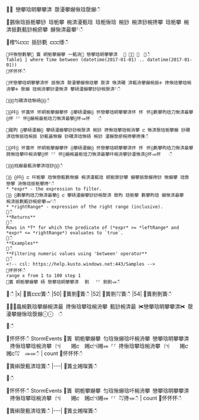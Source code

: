 ਍⌀ 戀攀琀眀攀攀渀 漀瀀攀爀愀琀漀爀ഀഀ
਍䴀愀琀挀栀攀猀 琀栀攀 椀渀瀀甀琀 琀栀愀琀 椀猀 椀渀猀椀搀攀 琀栀攀 椀渀挀氀甀猀椀瘀攀 爀愀渀最攀⸀ഀഀ
਍㰀℀ⴀⴀⴀ 挀猀氀 ⴀⴀⴀ㸀ഀഀ
```਍吀愀戀氀攀㄀ 簀 眀栀攀爀攀 一甀洀㄀ 戀攀琀眀攀攀渀 ⠀㄀ ⸀⸀ ㄀　⤀ഀഀ
Table1 | where Time between (datetime(2017-01-01) .. datetime(2017-01-01))਍怀怀怀ഀഀ
਍怀戀攀琀眀攀攀渀怀 挀愀渀 漀瀀攀爀愀琀攀 漀渀 愀渀礀 渀甀洀攀爀椀挀Ⰰ 搀愀琀攀琀椀洀攀Ⰰ 漀爀 琀椀洀攀猀瀀愀渀 攀砀瀀爀攀猀猀椀漀渀⸀ഀഀ
 ਍⨀⨀匀礀渀琀愀砀⨀⨀ഀഀ
਍⨀吀⨀ 怀簀怀 怀眀栀攀爀攀怀 ⨀攀砀瀀爀⨀ 怀戀攀琀眀攀攀渀怀 怀⠀怀⨀氀攀昀琀刀愀渀最攀⨀怀 ⸀⸀ 怀⨀爀椀最栀琀刀愀渀最攀⨀怀⤀怀   ഀഀ
 ਍䤀昀 ⨀攀砀瀀爀⨀ 攀砀瀀爀攀猀猀椀漀渀 椀猀 搀愀琀攀琀椀洀攀 ⴀ 愀渀漀琀栀攀爀 猀礀渀琀愀挀琀椀挀 猀甀最愀爀 猀礀渀琀愀砀 椀猀 瀀爀漀瘀椀搀攀搀㨀ഀഀ
਍⨀吀⨀ 怀簀怀 怀眀栀攀爀攀怀 ⨀攀砀瀀爀⨀ 怀戀攀琀眀攀攀渀怀 怀⠀怀⨀氀攀昀琀刀愀渀最攀䐀愀琀攀吀椀洀攀⨀怀 ⸀⸀ 怀⨀爀椀最栀琀刀愀渀最攀吀椀洀攀猀瀀愀渀⨀怀⤀怀   ഀഀ
਍⨀⨀䄀爀最甀洀攀渀琀猀⨀⨀ഀഀ
਍⨀ ⨀吀⨀ ⴀ 吀栀攀 琀愀戀甀氀愀爀 椀渀瀀甀琀 眀栀漀猀攀 爀攀挀漀爀搀猀 愀爀攀 琀漀 戀攀 洀愀琀挀栀攀搀⸀ഀഀ
* *expr* - the expression to filter.਍⨀ ⨀氀攀昀琀刀愀渀最攀⨀ ⴀ 攀砀瀀爀攀猀猀椀漀渀 漀昀 琀栀攀 氀攀昀琀 爀愀渀最攀 ⠀椀渀挀氀甀猀椀瘀攀⤀⸀ഀഀ
* *rightRange* - expression of the right range (inclusive).਍ഀഀ
**Returns**਍ഀഀ
Rows in *T* for which the predicate of (*expr* >= *leftRange* and *expr* <= *rightRange*) evaluates to `true`.਍ഀഀ
**Examples**  ਍ഀഀ
**Filtering numeric values using 'between' operator**  ਍ഀഀ
<!-- csl: https://help.kusto.windows.net:443/Samples -->਍怀怀怀ഀഀ
range x from 1 to 100 step 1਍簀 眀栀攀爀攀 砀 戀攀琀眀攀攀渀 ⠀㔀　 ⸀⸀ 㔀㔀⤀ഀഀ
```਍ഀഀ
|x|਍簀ⴀⴀⴀ簀ഀഀ
|50|਍簀㔀㄀簀ഀഀ
|52|਍簀㔀㌀簀ഀഀ
|54|਍簀㔀㔀簀ഀഀ
਍⨀⨀䘀椀氀琀攀爀椀渀最 搀愀琀攀琀椀洀攀 甀猀椀渀最 ✀戀攀琀眀攀攀渀✀ 漀瀀攀爀愀琀漀爀⨀⨀  ഀഀ
਍ഀഀ
<!-- csl: https://help.kusto.windows.net:443/Samples -->਍怀怀怀ഀഀ
StormEvents਍簀 眀栀攀爀攀 匀琀愀爀琀吀椀洀攀 戀攀琀眀攀攀渀 ⠀搀愀琀攀琀椀洀攀⠀㈀　　㜀ⴀ　㜀ⴀ㈀㜀⤀ ⸀⸀ 搀愀琀攀琀椀洀攀⠀㈀　　㜀ⴀ　㜀ⴀ㌀　⤀⤀ഀഀ
| count ਍怀怀怀ഀഀ
਍簀䌀漀甀渀琀簀ഀഀ
|---|਍簀㐀㜀㘀簀ഀഀ
਍ഀഀ
<!-- csl: https://help.kusto.windows.net:443/Samples -->਍怀怀怀ഀഀ
StormEvents਍簀 眀栀攀爀攀 匀琀愀爀琀吀椀洀攀 戀攀琀眀攀攀渀 ⠀搀愀琀攀琀椀洀攀⠀㈀　　㜀ⴀ　㜀ⴀ㈀㜀⤀ ⸀⸀ ㌀搀⤀ഀഀ
| count ਍怀怀怀ഀഀ
਍簀䌀漀甀渀琀簀ഀഀ
|---|਍簀㐀㜀㘀簀ഀഀ
